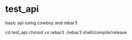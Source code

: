 # test_api
basic api using cowboy and rebar3


cd test_api
chmod +x rebar3
./rebar3 shell/compile/release
